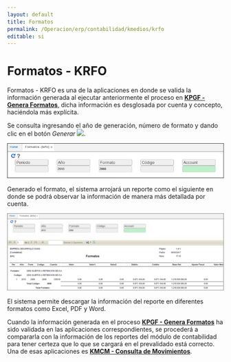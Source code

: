 ```yaml
---
layout: default
title: Formatos
permalink: /Operacion/erp/contabilidad/kmedios/krfo
editable: si
---
```


# Formatos - KRFO

Formatos  - KRFO  es una de la aplicaciones en donde se valida la información generada al ejecutar anteriormente el proceso en [**KPGF - Genera Formatos**](http://docs.oasiscom.com/Operacion/erp/contabilidad/kproceso/kpgf), dicha información es desglosada por cuenta y concepto, haciéndola más explícita.

Se consulta ingresando el año de generación, número de formato y dando clic en el botón  _Generar_ ![](actualizar.png).  

![](KRFO1.png)

Generado el formato, el sistema arrojará un reporte como el siguiente en donde se podrá observar la información de manera más detallada por cuenta.  

![](KRFO2.png)

El sistema permite descargar la información del reporte en diferentes formatos como Excel, PDF y Word.  


Cuando la información generada en el proceso [**KPGF - Genera Formatos**](http://docs.oasiscom.com/Operacion/erp/contabilidad/kproceso/kpgf) ha sido validada en las aplicaciones correspondientes, se procederá a compararla con la información de los reportes del módulo de contabilidad para tener certeza que lo que se cargará en el prevalidado está correcto. Una de esas aplicaciones es [**KMCM - Consulta de Movimientos**](http://docs.oasiscom.com/Operacion/erp/contabilidad/kmovimient/kmcm).  



